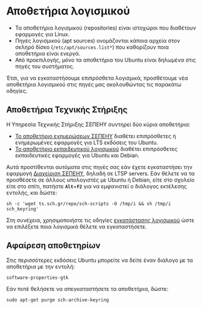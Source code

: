 # Αποθετήρια λογισμικού

- Τα αποθετήρια λογισμικού (repositories) είναι ιστοχώροι που διαθέτουν
  εφαρμογές για Linux.
- Πηγές λογισμικού (apt sources) ονομάζονται κάποια αρχεία στον σκληρό δίσκο
  (`/etc/apt/sources.list*`) που καθορίζουν ποια αποθετήρια είναι ενεργά.
- Από προεπιλογής, μόνο τα αποθετήρια του Ubuntu είναι δηλωμένα στις πηγές του
  συστήματος.

Έτσι, για να εγκαταστήσουμε επιπρόσθετα λογισμικά, προσθέτουμε νέα αποθετήρια
λογισμικού στις πηγές μας ακολουθώντας τις παρακάτω οδηγίες.

## Αποθετήρια Τεχνικής Στήριξης

Η Υπηρεσία Τεχνικής Στήριξης ΣΕΠΕΗΥ συντηρεί δύο κύρια αποθετήρια:

- [Το αποθετήριο ενημερώσεων
  ΣΕΠΕΗΥ](https://launchpad.net/~ts.sch.gr/+archive/ubuntu/ppa) διαθέτει
  επιπρόσθετες ή ενημερωμένες εφαρμογές για LTS εκδόσεις του Ubuntu.
- [Το αποθετήριο εκπαιδευτικού λογισμικού](https://ts.sch.gr/repo) διαθέτει
  επιπρόσθετες εκπαιδευτικές εφαρμογές για Ubuntu και Debian.

Αυτά προστίθενται αυτόματα στις πηγές σας εάν έχετε εγκαταστήσει την εφαρμογή
[Διαχείριση ΣΕΠΕΗΥ](sch-scripts/index.md), δηλαδή σε LTSP servers. Εάν θέλετε
να τα προσθέσετε σε άλλους υπολογιστές με Ubuntu ή Debian, είτε στο σχολείο
είτε στο σπίτι, πατήστε **`Alt`**+**`F2`** για να εμφανιστεί ο διάλογος
εκτέλεσης εντολής, και δώστε:
```shell
sh -c 'wget ts.sch.gr/repo/sch-scripts -O /tmp/i && sh /tmp/i sch_keyring'
```
Στη συνέχεια, χρησιμοποιήστε τις οδηγίες [εγκατάστασης
λογισμικού](Εγκατάσταση_λογισμικού.md#Εγκατάσταση_λογισμικού) ώστε να επιλέξετε
ποια λογισμικά θέλετε να εγκαταστήσετε.

## Αφαίρεση αποθετηρίων

Στις περισσότερες εκδόσεις Ubuntu μπορείτε να δείτε έναν διάλογο με τα
αποθετήρια με την εντολή:
```shell
software-properties-gtk
```
Εάν ποτέ θελήσετε να απεγκαταστήσετε τα αποθετήρια, δώστε:
```shell
sudo apt-get purge sch-archive-keyring
```
